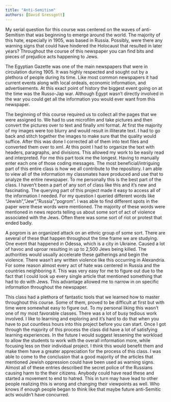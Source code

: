 ```yaml
---
title: "Anti-Semitism"
authors: [David Gressgott]
---
```

My serial question for this course was centered on the waves of anti-Semitism that was beginning to emerge around the world. The majority of this hate, especially in 1905, was based in Russia. Possibly, were there any warning signs that could have hindered the Holocaust that resulted in later years? Throughout the course of this newspaper you can find bits and pieces of prejudice acts happening to Jews.  

The Egyptian Gazette was one of the main newspapers that were in circulation during 1905. It was highly respected and sought out  by a plethora of people during its time. Like most common newspapers it had current events along with local ordeals, economic information, and advertisements. At this exact point of history the biggest event going on at the time was the Russo-Jap war. Although Egypt wasn’t directly involved in the war you could get all the information you would ever want from this newspaper.

The beginning of this course required us to collect all the pages that we were assigned to. We had to use microfilm and take pictures and then convert the pictures over to text and finally xml format. At first the majority of my images were too blurry and would result  in illiterate text. I had to go back and stitch together the images to make sure that the quality would suffice. After this was done I corrected all of them into text files and converted them over to xml. At this point I had to organize the text with headers, paragraphs, and divisions. This allowed my work to be easily read and interpreted. For me this part took me the longest. Having to manually enter each one of those coding messages. The most beneficial/intriguing part of this entire class is how we all contribute to the repository. I am able to view all of the information my classmates have produced and use that to analyze the entire newspaper. To me personally this is the best part of the class. I haven’t been a part of any sort of class like this and it’s new and fascinating. The querying part of this project made it easy to access all of the information I needed. For my question I queried different words like “Jewish”,”Jew”,”Russia”,”pogrom”. I was able to find different spots in the paper were these words were mentioned. The majority of these words were mentioned in news reports telling us about some sort of act of violence associated with the Jews. Often there was some sort of riot or protest that ended badly.  

A pogrom is an organized attack on an ethnic group of some sort. There are several of these that happen throughout the time frame we are studying. One event that happened in Odessa, which is a city in Ukraine. Caused a lot of havoc and uproar resulting in up to 2,500 Jews being killed. The authorities would usually accelerate these gatherings and begin the violence. There wasn’t any written violence like this occurring in Alexandria. For some reason almost every act of hate was centered in Russia and the countries neighboring it. This was very easy for me to figure out due to the fact that I could look up every single article that mentioned something that had to do with Jews. This advantage allowed me to narrow in on specific information throughout the newspaper.

This class had a plethora of fantastic tools that we learned how to master  throughout this course. Some of them, proved to be difficult at first but with time were somewhat easy to figure out. To my personal liking this wasn’t one of my most favorable classes. There was a lot of busy tedious work involved. I like to learning and exploring and it’s hard to do that when you have to put countless hours into this project before you can start. Once I got through the majority of this process the class did have a lot of satisfying learning experiences. In the future I would suggest lessening the workload to allow the students to work with the overall information more, while focusing less on their individual project. I think this would benefit them and make them have a greater appreciation for the process of this class. I was able to come to the conclusion that a good majority of the articles that mentioned Jewish oppression could have been used as warning signs. Almost all of these entries described the secret police of the Russians causing harm to the their citizens. Anybody could have read these and started a movement to end to hatred. This in turn may have lead to other people realizing this is wrong and changing their viewpoints as well. Who knows if enough people began to think like that maybe future anti-Semitic acts wouldn’t have concurred.
